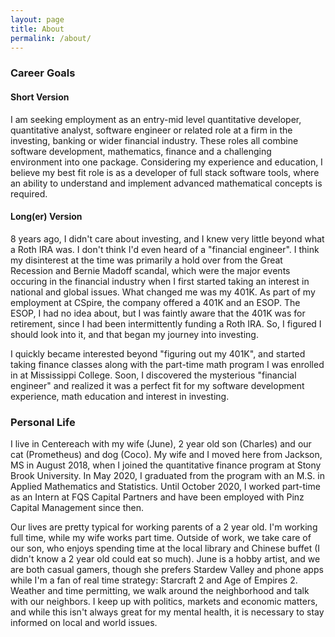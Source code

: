 ```yaml
---
layout: page
title: About
permalink: /about/
---
```


### Career Goals

#### Short Version

I am seeking employment as an entry-mid level quantitative developer, quantitative analyst, software engineer or related role at a firm in the investing, banking or wider financial industry. These roles all combine software development, mathematics, finance and a challenging environment into one package. Considering my experience and education, I believe my best fit role is as a developer of full stack software tools, where an ability to understand and implement advanced mathematical concepts is required.

#### Long(er) Version

8 years ago, I didn't care about investing, and I knew very little beyond what a Roth IRA was. I don't think I'd even heard of a "financial engineer". I think my disinterest at the time was primarily a hold over from the Great Recession and Bernie Madoff scandal, which were the major events occuring in the financial industry when I first started taking an interest in national and global issues. What changed me was my 401K. As part of my employment at CSpire, the company offered a 401K and an ESOP. The ESOP, I had no idea about, but I was faintly aware that the 401K was for retirement, since I had been intermittently funding a Roth IRA. So, I figured I should look into it, and that began my journey into investing.  

I quickly became interested beyond "figuring out my 401K", and started taking finance classes along with the part-time math program I was enrolled in at Mississippi College. Soon, I discovered the mysterious "financial engineer" and realized it was a perfect fit for my software development experience, math education and interest in investing.

### Personal Life

I live in Centereach with my wife (June), 2 year old son (Charles) and our cat (Prometheus) and dog (Coco). My wife and I moved here from Jackson, MS in August 2018, when I joined the quantitative finance program at Stony Brook University. In May 2020, I graduated from the program with an M.S. in Applied Mathematics and Statistics. Until October 2020, I worked part-time as an Intern at FQS Capital Partners and have been employed with Pinz Capital Management since then. 

Our lives are pretty typical for working parents of a 2 year old. I'm working full time, while my wife works part time. Outside of work, we take care of our son, who enjoys spending time at the local library and Chinese buffet (I didn't know a 2 year old could eat so much). June is a hobby artist, and we are both casual gamers, though she prefers Stardew Valley and phone apps while I'm a fan of real time strategy: Starcraft 2 and Age of Empires 2. Weather and time permitting, we walk around the neighborhood and talk with our neighbors. I keep up with politics, markets and economic matters, and while this isn't always great for my mental health, it is necessary to stay informed on local and world issues.
